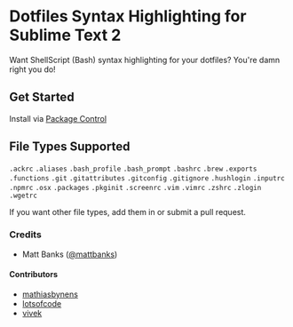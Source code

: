 # Dotfiles Syntax Highlighting for Sublime Text 2

Want ShellScript (Bash) syntax highlighting for your dotfiles? You're damn right you do!

## Get Started

Install via [Package Control](http://wbond.net/sublime_packages/package_control)

## File Types Supported

`.ackrc`
`.aliases`
`.bash_profile`
`.bash_prompt`
`.bashrc`
`.brew`
`.exports`
`.functions`
`.git`
`.gitattributes`
`.gitconfig`
`.gitignore`
`.hushlogin`
`.inputrc`
`.npmrc`
`.osx`
`.packages`
`.pkginit`
`.screenrc`
`.vim`
`.vimrc`
`.zshrc`
`.zlogin`
`.wgetrc`

If you want other file types, add them in or submit a pull request.

### Credits

- Matt Banks ([@mattbanks](http://twitter.com/mattbanks))

#### Contributors

- [mathiasbynens](https://github.com/)
- [lotsofcode](https://github.com/lotsofcode)
- [vivek](https://github.com/)